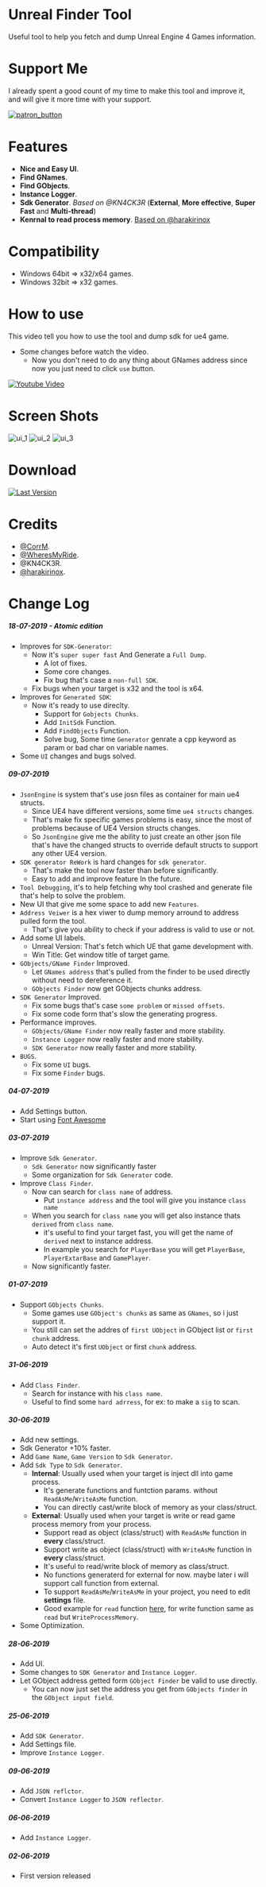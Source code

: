 # Unreal Finder Tool
Useful tool to help you fetch and dump Unreal Engine 4 Games information.

# Support Me
I already spent a good count of my time to make this tool and improve it, and will give it more time with your support.

[![patron_button](https://c5.patreon.com/external/logo/become_a_patron_button.png)](https://www.patreon.com/bePatron?u=16013498)

# Features
- **Nice and Easy UI**.
- **Find GNames**.
- **Find GObjects**.
- **Instance Logger**.
- **Sdk Generator**. *Based on @KN4CK3R* (**External**, **More effective**, **Super Fast** and **Multi-thread**)
- **Kenrnal to read process memory**. [Based on @harakirinox](https://www.unknowncheats.me/forum/anti-cheat-bypass/312791-bypaph-process-hackers-bypass-read-write-process-virtual-memory-kernel-mem.html)

# Compatibility
- Windows 64bit => x32/x64 games.
- Windows 32bit => x32 games.

# How to use
This video tell you how to use the tool and dump sdk for ue4 game.
- Some changes before watch the video.
  - Now you don't need to do any thing about GNames address since now you just need to click `use` button.

[![Youtube Video](/images/youtube_thumbnail.png)](https://www.youtube.com/watch?v=3CjsrnvKtGs)

# Screen Shots
![ui_1](/images/ui_1.png)
![ui_2](/images/ui_2.png)
![ui_3](/images/ui_3.png)

# Download
[![Last Version](/images/download.gif)](https://github.com/CorrM/Unreal-Finder-Tool/releases/latest)

# Credits
- [@CorrM](https://github.com/CorrM).
- [@WheresMyRide](https://github.com/WheresMyRide).
- @KN4CK3R.
- [@harakirinox](https://www.unknowncheats.me/forum/members/1692305.html).

# Change Log
##### 18-07-2019 - Atomic edition
- Improves for `SDK-Generator`:
  - Now it's `super super fast` And Generate a `Full Dump`.
    - A lot of fixes.
    - Some core changes.
    - Fix bug that's case a `non-full SDK`.
  - Fix bugs when your target is x32 and the tool is x64.
- Improves for `Generated SDK`:
  - Now it's ready to use direclty.
    - Support for `Gobjects Chunks`.
    - Add `InitSdk` Function.
    - Add `FindObjects` Function.
    - Solve bug, Some time `Generator` genrate a cpp keyword as param or bad char on variable names.
- Some `UI` changes and bugs solved.

##### 09-07-2019
- `JsonEngine` is system that's use josn files as container for main ue4 structs.
  - Since UE4 have different versions, some time `ue4 structs` changes.
  - That's make fix specific games problems is easy, since the most of problems because of UE4 Version structs changes.
  - So `JsonEngine` give me the ability to just create an other json file that's have the changed structs to override default structs to support any other UE4 version.
- `SDK generator ReWork` is hard changes for `sdk generator`.
  - That's make the tool now faster than before significantly.
  - Easy to add and improve feature In the future.
- `Tool Debugging`, it's to help fetching why tool crashed and generate file that's help to solve the problem.
- New UI that give me some space to add new `Features`.
- `Address Veiwer` is a hex viwer to dump memory arround to address pulled form the tool.
  - That's give you ability to check if your address is valid to use or not.
- Add some UI labels.
  - Unreal Version: That's fetch which UE that game development with.
  - Win Title: Get window title of target game.
- `GObjects/GName Finder` Improved.
  - Let `GNames address` that's pulled from the finder to be used directly without need to dereference it.
  - `GObjects Finder` now get GObjects chunks address.
- `SDK Generator` Improved.
  - Fix some bugs that's case `some problem` or `missed offsets`.
  - Fix some code form that's slow the generating progress.
- Performance improves.
  - `GObjects/GName Finder` now really faster and more stability.
  - `Instance Logger` now really faster and more stability.
  - `SDK Generator` now really faster and more stability.
- `BUGS`.
  - Fix some `UI` bugs.
  - Fix some `Finder` bugs.

##### 04-07-2019
- Add Settings button.
- Start using [Font Awesome](https://fontawesome.com/)

##### 03-07-2019
- Improve `Sdk Generator`.
  - `Sdk Generator` now significantly faster
  - Some organization for `Sdk Generator` code.
- Improve `Class Finder`.
  - Now can search for `class name` of address.
    - Put `instance address` and the tool will give you instance `class name`
  - When you search for `class name` you will get also instance thats `derived` from `class name`.
    - it's useful to find your target fast, you will get the name of `derived` next to instance address.
    - In example you search for `PlayerBase` you will get `PlayerBase`, `PlayerExtarBase` and `GamePlayer`.
  - Now significantly faster.

##### 01-07-2019
- Support `GObjects Chunks`.
  - Some games use `GObject's chunks` as same as `GNames`, so i just support it.
  - You still can set the addres of `first UObject` in GObject list or `first chunk` address.
  - Auto detect it's first `UObject` or first `chunk` address.
  
##### 31-06-2019
- Add `Class Finder`.
  - Search for instance with his `class name`.
  - Useful to find some `hard adrress`, for ex: to make a `sig` to scan.

##### 30-06-2019
- Add new settings.
- Sdk Generator +10% faster.
- Add `Game Name`, `Game Version` to `Sdk Generator`.
- Add `Sdk Type` to `Sdk Generator`.
  - **Internal**: Usually used when your target is inject dll into game process.
    - It's generate functions and funtction params. without `ReadAsMe`/`WriteAsMe` function.
    - You can directly cast/write block of memory as your class/struct.
  - **External**: Usually used when your target is write or read game process memory from your process.
    - Support read as object (class/struct) with `ReadAsMe` function in **every** class/struct.
    - Support write as object (class/struct) with `WriteAsMe` function in **every** class/struct.
    - It's useful to read/write block of memory as class/struct.
    - No functions generaterd for external for now. maybe later i will support call function from external.
    - To support `ReadAsMe`/`WriteAsMe` in your project, you need to edit **settings** file.
    - Good example for `read` function [here](https://github.com/CorrM/Unreal-Finder-Tool/blob/ebc7abfd28b2a5a3df19baffc485770f982d102d/UnrealFinderTool/Memory.h#L24), for write function same as `read` but `WriteProcessMemory`.
- Some Optimization.

##### 28-06-2019
- Add UI.
- Some changes to `SDK Generator` and `Instance Logger`.
- Let GObject address getted form `GObject Finder` be valid to use directly.
  - You can now just set the address you get from `GObjects finder` in the `GObject input field`.

##### 25-06-2019
- Add `SDK Generator`.
- Add Settings file.
- Improve `Instance Logger`.

##### 09-06-2019
- Add `JSON reflctor`.
- Convert `Instance Logger` to `JSON reflector`.

##### 06-06-2019
- Add `Instance Logger`.

##### 02-06-2019
- First version released
